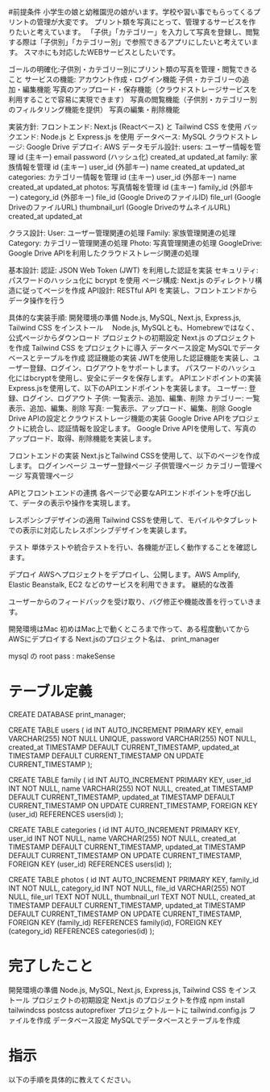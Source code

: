 #前提条件
小学生の娘と幼稚園児の娘がいます。学校や習い事でもらってくるプリントの管理が大変です。
プリント類を写真にとって、管理するサービスを作りたいと考えています。
「子供」「カテゴリー」を入力して写真を登録し、閲覧する際は「子供別」「カテゴリー別」で参照できるアプリにしたいと考えています。
スマホにも対応したWEBサービスとしたいです。

ゴールの明確化:子供別・カテゴリー別にプリント類の写真を管理・閲覧できること
サービスの機能:
アカウント作成・ログイン機能
子供・カテゴリーの追加・編集機能
写真のアップロード・保存機能（クラウドストレージサービスを利用することで容易に実現できます）
写真の閲覧機能（子供別・カテゴリー別のフィルタリング機能を提供）
写真の編集・削除機能

実装方針:
フロントエンド: Next.js (Reactベース) と Tailwind CSS を使用
バックエンド: Node.js と Express.js を使用
データベース: MySQL
クラウドストレージ: Google Drive
デプロイ: AWS
データモデル設計:
users: ユーザー情報を管理
id (主キー)
email
password (ハッシュ化)
created_at
updated_at
family: 家族情報を管理
id (主キー)
user_id (外部キー)
name
created_at
updated_at
categories: カテゴリー情報を管理
id (主キー)
user_id (外部キー)
name
created_at
updated_at
photos: 写真情報を管理
id (主キー)
family_id (外部キー)
category_id (外部キー)
file_id (Google DriveのファイルID)
file_url (Google DriveのファイルURL)
thumbnail_url (Google DriveのサムネイルURL)
created_at
updated_at

クラス設計:
User: ユーザー管理関連の処理
Family: 家族管理関連の処理
Category: カテゴリー管理関連の処理
Photo: 写真管理関連の処理
GoogleDrive: Google Drive APIを利用したクラウドストレージ関連の処理

基本設計:
認証: JSON Web Token (JWT) を利用した認証を実装
セキュリティ: パスワードのハッシュ化に bcrypt を使用
ページ構成: Next.js のディレクトリ構造に従ってページを作成
API設計: RESTful API を実装し、フロントエンドからデータ操作を行う

具体的な実装手順:
開発環境の準備
Node.js, MySQL, Next.js, Express.js, Tailwind CSS をインストール
　Node.js, MySQLとも、Homebrewではなく、公式ページからダウンロード
プロジェクトの初期設定
Next.js のプロジェクトを作成
Tailwind CSS をプロジェクトに導入
データベース設定
MySQLでデータベースとテーブルを作成
認証機能の実装
JWTを使用した認証機能を実装し、ユーザー登録、ログイン、ログアウトをサポートします。
パスワードのハッシュ化にはbcryptを使用し、安全にデータを保存します。
APIエンドポイントの実装
Express.jsを使用して、以下のAPIエンドポイントを実装します。
ユーザー: 登録、ログイン、ログアウト
子供: 一覧表示、追加、編集、削除
カテゴリー: 一覧表示、追加、編集、削除
写真: 一覧表示、アップロード、編集、削除
Google Drive APIの設定とクラウドストレージ機能の実装
Google Drive APIをプロジェクトに統合し、認証情報を設定します。
Google Drive APIを使用して、写真のアップロード、取得、削除機能を実装します。

フロントエンドの実装
Next.jsとTailwind CSSを使用して、以下のページを作成します。
ログインページ
ユーザー登録ページ
子供管理ページ
カテゴリー管理ページ
写真管理ページ

APIとフロントエンドの連携
各ページで必要なAPIエンドポイントを呼び出して、データの表示や操作を実現します。

レスポンシブデザインの適用
Tailwind CSSを使用して、モバイルやタブレットでの表示に対応したレスポンシブデザインを実装します。

テスト
単体テストや統合テストを行い、各機能が正しく動作することを確認します。

デプロイ
AWSへプロジェクトをデプロイし、公開します。AWS Amplify, Elastic Beanstalk, EC2 などのサービスを利用できます。
継続的な改善

ユーザーからのフィードバックを受け取り、バグ修正や機能改善を行っていきます。

開発環境はMac
初めはMac上で動くところまで作って、ある程度動いてからAWSにデプロイする
Next.jsのプロジェクト名は、 print_manager

mysql の root pass : makeSense

# テーブル定義

CREATE DATABASE print_manager;

CREATE TABLE users (
  id INT AUTO_INCREMENT PRIMARY KEY,
  email VARCHAR(255) NOT NULL UNIQUE,
  password VARCHAR(255) NOT NULL,
  created_at TIMESTAMP DEFAULT CURRENT_TIMESTAMP,
  updated_at TIMESTAMP DEFAULT CURRENT_TIMESTAMP ON UPDATE CURRENT_TIMESTAMP
);

CREATE TABLE family (
  id INT AUTO_INCREMENT PRIMARY KEY,
  user_id INT NOT NULL,
  name VARCHAR(255) NOT NULL,
  created_at TIMESTAMP DEFAULT CURRENT_TIMESTAMP,
  updated_at TIMESTAMP DEFAULT CURRENT_TIMESTAMP ON UPDATE CURRENT_TIMESTAMP,
  FOREIGN KEY (user_id) REFERENCES users(id)
);

CREATE TABLE categories (
  id INT AUTO_INCREMENT PRIMARY KEY,
  user_id INT NOT NULL,
  name VARCHAR(255) NOT NULL,
  created_at TIMESTAMP DEFAULT CURRENT_TIMESTAMP,
  updated_at TIMESTAMP DEFAULT CURRENT_TIMESTAMP ON UPDATE CURRENT_TIMESTAMP,
  FOREIGN KEY (user_id) REFERENCES users(id)
);

CREATE TABLE photos (
  id INT AUTO_INCREMENT PRIMARY KEY,
  family_id INT NOT NULL,
  category_id INT NOT NULL,
  file_id VARCHAR(255) NOT NULL,
  file_url TEXT NOT NULL,
  thumbnail_url TEXT NOT NULL,
  created_at TIMESTAMP DEFAULT CURRENT_TIMESTAMP,
  updated_at TIMESTAMP DEFAULT CURRENT_TIMESTAMP ON UPDATE CURRENT_TIMESTAMP,
  FOREIGN KEY (family_id) REFERENCES family(id),
  FOREIGN KEY (category_id) REFERENCES categories(id)
);

# 完了したこと
開発環境の準備
Node.js, MySQL, Next.js, Express.js, Tailwind CSS をインストール
プロジェクトの初期設定
Next.js のプロジェクトを作成
npm install tailwindcss postcss autoprefixer
プロジェクトルートに tailwind.config.js ファイルを作成
データベース設定
MySQLでデータベースとテーブルを作成

# 指示
以下の手順を具体的に教えてください。

